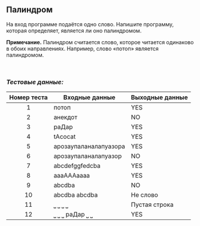 ## Палиндром

На вход программе подаётся одно слово. Напишите программу, которая определяет, является ли оно палиндромом.

**Примечание.** Палиндром считается слово, которое читается одинаково в обоих направлениях. Например, слово «потоп» является палиндромом.

<br>

### *Тестовые данные:*

| Номер теста | Входные данные        | Выходные данные |
|:-----------:|-----------------------|-----------------|
|      1      | потоп                 | YES             |
|      2      | анекдот               | NO              |
|      3      | раДар                 | YES             |
|      4      | tAcocat               | YES             |
|      5      | арозаупаланалапуазора | YES             |
|      6      | арозаупаланалапуазор  | NO              |
|      7      | abcdefggfedcba        | YES             |
|      8      | aaaAAAaaaa            | YES             |
|      9      | abcdba                | NO              |
|     10      | abcdba abcdba         | Не слово        |
|     11      | ⎵ ⎵ ⎵ ⎵               | Пустая строка   |
|     12      | ⎵ ⎵ ⎵ раДар ⎵ ⎵       | YES             |